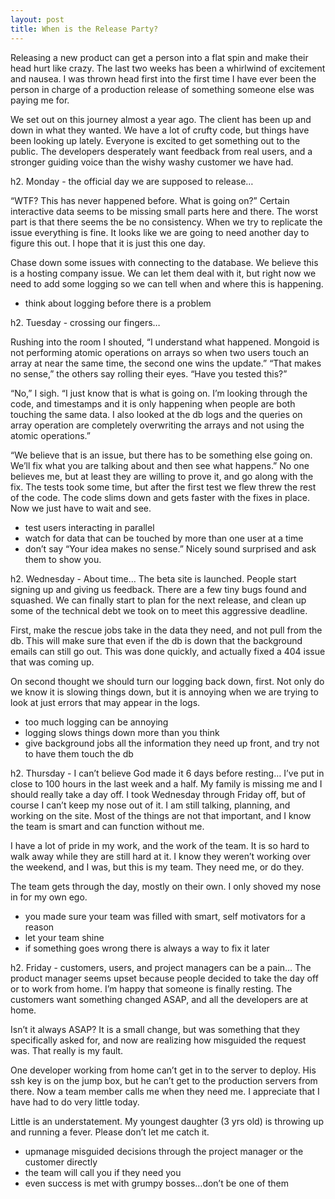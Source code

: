 ```yaml
--- 
layout: post
title: When is the Release Party?
---
```


Releasing a new product can get a person into a flat spin and make their head hurt like crazy. The last two weeks has been a whirlwind of excitement and nausea. I was thrown head first into the first time I have ever been the person in charge of a production release of something someone else was paying me for.

We set out on this journey almost a year ago. The client has been up and down in what they wanted. We have a lot of crufty code, but things have been looking up lately. Everyone is excited to get something out to the public. The developers desperately want feedback from real users, and a stronger guiding voice than the wishy washy customer we have had.

h2. Monday - the official day we are supposed to release…

“WTF? This has never happened before. What is going on?” Certain interactive data seems to be missing small parts here and there. The worst part is that there seems the be no consistency. When we try to replicate the issue everything is fine. It looks like we are going to need another day to figure this out. I hope that it is just this one day.

Chase down some issues with connecting to the database. We believe this is a hosting company issue. We can let them deal with it, but right now we need to add some logging so we can tell when and where this is happening.

* think about logging before there is a problem

h2. Tuesday - crossing our fingers…

Rushing into the room I shouted, “I understand what happened. Mongoid is not performing atomic operations on arrays so when two users touch an array at near the same time, the second one wins the update.” “That makes no sense,” the others say rolling their eyes. “Have you tested this?”

“No,” I sigh. “I just know that is what is going on. I’m looking through the code, and timestamps and it is only happening when people are both touching the same data. I also looked at the db logs and the queries on array operation are completely overwriting the arrays and not using the atomic operations.”

“We believe that is an issue, but there has to be something else going on. We’ll fix what you are talking about and then see what happens.” No one believes me, but at least they are willing to prove it, and go along with the fix. The tests took some time, but after the first test we flew threw the rest of the code. The code slims down and gets faster with the fixes in place. Now we just have to wait and see.

* test users interacting in parallel
* watch for data that can be touched by more than one user at a time
* don’t say “Your idea makes no sense.” Nicely sound surprised and ask them to show you.

h2. Wednesday - About time…
The beta site is launched. People start signing up and giving us feedback. There are a few tiny bugs found and squashed. We can finally start to plan for the next release, and clean up some of the technical debt we took on to meet this aggressive deadline.

First, make the rescue jobs take in the data they need, and not pull from the db. This will make sure that even if the db is down that the background emails can still go out. This was done quickly, and actually fixed a 404 issue that was coming up.

On second thought we should turn our logging back down, first. Not only do we know it is slowing things down, but it is annoying when we are trying to look at just errors that may appear in the logs.

* too much logging can be annoying
* logging slows things down more than you think
* give background jobs all the information they need up front, and try not to have them touch the db

h2. Thursday - I can’t believe God made it 6 days before resting…
I’ve put in close to 100 hours in the last week and a half. My family is missing me and I should really take a day off. I took Wednesday through Friday off, but of course I can’t keep my nose out of it. I am still talking, planning, and working on the site. Most of the things are not that important, and I know the team is smart and can function without me.

I have a lot of pride in my work, and the work of the team. It is so hard to walk away while they are still hard at it. I know they weren’t working over the weekend, and I was, but this is my team. They need me, or do they.

The team gets through the day, mostly on their own. I only shoved my nose in for my own ego.

* you made sure your team was filled with smart, self motivators for a reason
* let your team shine
* if something goes wrong there is always a way to fix it later

h2. Friday - customers, users, and project managers can be a pain…
The product manager seems upset because people decided to take the day off or to work from home. I’m happy that someone is finally resting. The customers want something changed ASAP, and all the developers are at home.

Isn’t it always ASAP? It is a small change, but was something that they specifically asked for, and now are realizing how misguided the request was. That really is my fault.

One developer working from home can’t get in to the server to deploy. His ssh key is on the jump box, but he can’t get to the production servers from there. Now a team member calls me when they need me. I appreciate that I have had to do very little today.

Little is an understatement. My youngest daughter (3 yrs old) is throwing up and running a fever. Please don’t let me catch it.

* upmanage misguided decisions through the project manager or the customer directly
* the team will call you if they need you
* even success is met with grumpy bosses…don’t be one of them